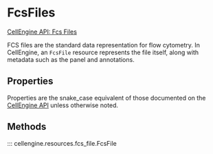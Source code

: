 # FcsFiles

[CellEngine API: Fcs Files](https://docs.cellengine.com/api/#fcs-files)

FCS files are the standard data representation for flow cytometry.  In
CellEngine, an `FcsFile` resource represents the file itself, along with
metadata such as the panel and annotations.

## Properties
Properties are the snake_case equivalent of those documented on the
[CellEngine API](https://docs.cellengine.com/api/#fcs_files) unless otherwise noted.

## Methods

::: cellengine.resources.fcs_file.FcsFile
